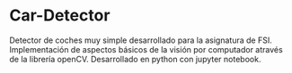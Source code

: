 # Car-Detector
Detector de coches muy simple desarrollado para la asignatura de FSI. Implementación de aspectos básicos de la visión por computador através de la librería openCV.
Desarrollado en python con jupyter notebook.
